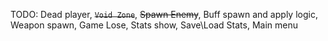 TODO:
Dead player,
~~```Void Zone```~~,
~~Spawn Enemy~~,
Buff spawn and apply logic,
Weapon spawn,
Game Lose,
Stats show,
Save\Load Stats,
Main menu
